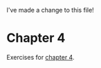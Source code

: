 I've made a change to this file! 

# Chapter 4
Exercises for [chapter 4](https://info201.github.io/git-basics.html).

